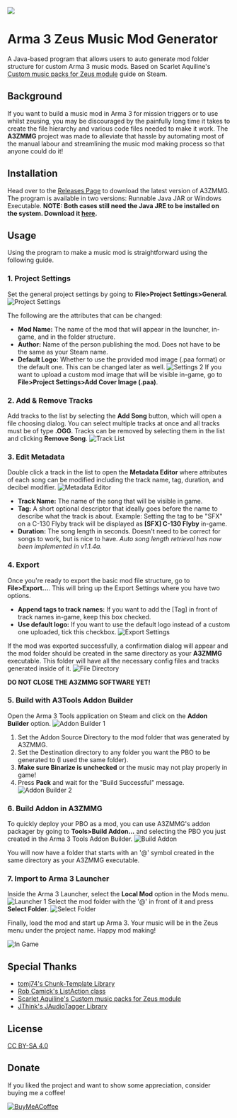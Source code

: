 ![](https://imgur.com/p6IC8hs.jpg)
# Arma 3 Zeus Music Mod Generator

A Java-based program that allows users to auto generate mod folder structure for custom Arma 3 music mods. Based on Scarlet Aquiline's [Custom music packs for Zeus module](https://steamcommunity.com/sharedfiles/filedetails/?id=1603895838) guide on Steam.

## Background

If you want to build a music mod in Arma 3 for mission triggers or to use whilst zeusing, you may be discouraged by the painfully long time it takes to create the file hierarchy and various code files needed to make it work. The **A3ZMMG** project was made to alleviate that hassle by automating most of the manual labour and streamlining the music mod making process so that anyone could do it!

## Installation
Head over to the [Releases Page](https://github.com/bijx/Zeus-Music-Mod-Generator/releases) to download the latest version of A3ZMMG. The program is available in two versions: Runnable Java JAR or Windows Executable. **NOTE: Both cases still need the Java JRE to be installed on the system. Download it [here](https://www.java.com/en/download/manual.jsp).**

## Usage
Using the program to make a music mod is straightforward using the following guide.

### 1. Project Settings
Set the general project settings by going to **File>Project Settings>General**.
![Project Settings](https://imgur.com/gWcuqMY.jpg)

The following are the attributes that can be changed:
- **Mod Name:** The name of the mod that will appear in the launcher, in-game, and in the folder structure.
- **Author:** Name of the person publishing the mod. Does not have to be the same as your Steam name.
- **Default Logo:** Whether to use the provided mod image (.paa format) or the default one. This can be changed later as well.
![Settings 2](https://imgur.com/QlyBTUj.jpg)
If you want to upload a custom mod image that will be visible in-game, go to **File>Project Settings>Add Cover Image (.paa)**.

### 2. Add & Remove Tracks
Add tracks to the list by selecting the **Add Song** button, which will open a file choosing dialog. You can select multiple tracks at once and all tracks must be of type **.OGG**. Tracks can be removed by selecting them in the list and clicking **Remove Song**.
![Track List](https://imgur.com/mvTg9lc.jpg)

### 3. Edit Metadata
Double click a track in the list to open the **Metadata Editor** where attributes of each song can be modified including the track name, tag, duration, and decibel modifier.
![Metadata Editor](https://imgur.com/2nhAyM6.jpg)
- **Track Name:** The name of the song that will be visible in game.
- **Tag:** A short optional descriptor that ideally goes before the name to describe what the track is about. Example: Setting the tag to be "SFX" on a C-130 Flyby track will be displayed as **[SFX] C-130 Flyby** in-game.
- **Duration:** The song length in seconds. Doesn't need to be correct for songs to work, but is nice to have. *Auto song length retrieval has now been implemented in v1.1.4a.*

### 4. Export
Once you're ready to export the basic mod file structure, go to **File>Export...**. This will bring up the Export Settings where you have two options.
- **Append tags to track names:** If you want to add the [Tag] in front of track names in-game, keep this box checked.
- **Use default logo:** If you want to use the default logo instead of a custom one uploaded, tick this checkbox.
![Export Settings](https://imgur.com/Fo8wK3N.jpg)

If the mod was exported successfully, a confirmation dialog will appear and the mod folder should be created in the same directory as your **A3ZMMG** executable. This folder will have all the necessary config files and tracks generated inside of it.
![File Directory](https://imgur.com/oKWb7EJ.jpg)

**DO NOT CLOSE THE A3ZMMG SOFTWARE YET!**

### 5. Build with A3Tools Addon Builder
Open the Arma 3 Tools application on Steam and click on the **Addon Builder** option.
![Addon Builder 1](https://imgur.com/w5i8rqC.jpg)
1. Set the Addon Source Directory to the mod folder that was generated by A3ZMMG.
2. Set the Destination directory to any folder you want the PBO to be generated to (I used the same folder).
3. **Make sure Binarize is unchecked** or the music may not play properly in game!
4. Press **Pack** and wait for the "Build Successful" message.
![Addon Builder 2](https://imgur.com/TOP6wdv.jpg)

### 6. Build Addon in A3ZMMG
To quickly deploy your PBO as a mod, you can use A3ZMMG's addon packager by going to **Tools>Build Addon...** and selecting the PBO you just created in the Arma 3 Tools Addon Builder. 
![Build Addon](https://imgur.com/UrdauWt.jpg)

You will now have a folder that starts with an '@' symbol created in the same directory as your A3ZMMG executable.

### 7. Import to Arma 3 Launcher

Inside the Arma 3 Launcher, select the **Local Mod** option in the Mods menu.
![Launcher 1](https://imgur.com/mPthdm5.jpg)
Select the mod folder with the '@' in front of it and press **Select Folder**.
![Select Folder](https://imgur.com/jtWijpR.jpg)

Finally, load the mod and start up Arma 3. Your music will be in the Zeus menu under the project name. Happy mod making!

![In Game](https://imgur.com/gJ9Co0p.jpg)

## Special Thanks
- [tomj74's Chunk-Template Library](https://github.com/tomj74/chunk-templates)
- [Rob Camick's ListAction class](https://tips4java.wordpress.com/2008/10/14/list-action/)
- [Scarlet Aquiline's Custom music packs for Zeus module](https://steamcommunity.com/sharedfiles/filedetails/?id=1603895838)
- [JThink's JAudioTagger Library](http://www.jthink.net/jaudiotagger/)
## License
[CC BY-SA 4.0](https://creativecommons.org/licenses/by-sa/4.0/)

## Donate
If you liked the project and want to show some appreciation, consider buying me a coffee!

[![BuyMeACoffee](https://imgur.com/lOhOEdX.png)](https://www.buymeacoffee.com/bijx)
